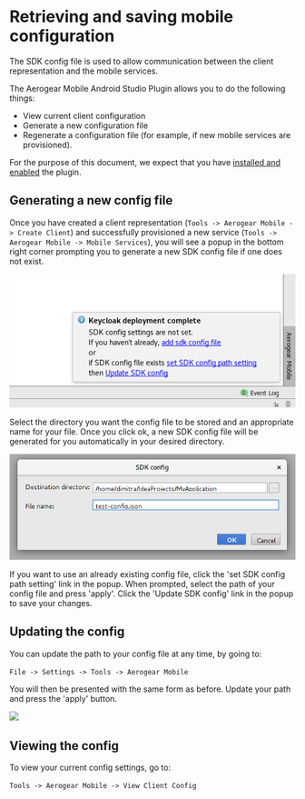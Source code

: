 # Retrieving and saving mobile configuration

The SDK config file is used to allow communication between the client representation and the mobile services.

The Aerogear Mobile Android Studio Plugin allows you to do the following things:
- View current client configuration
- Generate a new configuration file
- Regenerate a configuration file (for example, if new mobile services are provisioned).

For the purpose of this document, we expect that you have [installed and enabled](https://github.com/aerogear/aerogear-mobile-intellij-plugin/blob/master/README.md) the plugin.


## Generating a new config file

Once you have created a client representation (`Tools -> Aerogear Mobile -> Create Client`) and successfully provisioned a new service (`Tools -> Aerogear Mobile -> Mobile Services`), you will see
a popup in the bottom right corner prompting you to generate a new SDK config file if one does not exist.

![](images/config-popup.png)

Select the directory you want the config file to be stored and an appropriate name for your file.
Once you click ok, a new SDK config file will be generated for you automatically in your desired directory.

![](images/config-new.png)


If you want to use an already existing config file, click the 'set SDK config path setting' link in the popup. When prompted,
select the path of your config file and press 'apply'. Click the 'Update SDK config' link in the popup to save your changes.


## Updating the config

You can update the path to your config file at any time, by going to:

```File -> Settings -> Tools -> Aerogear Mobile```


You will then be presented with the same form as before. Update your path and press the 'apply' button.

![](images/config-update.png)

## Viewing the config

To view your current config settings, go to:

```Tools -> Aerogear Mobile -> View Client Config```

